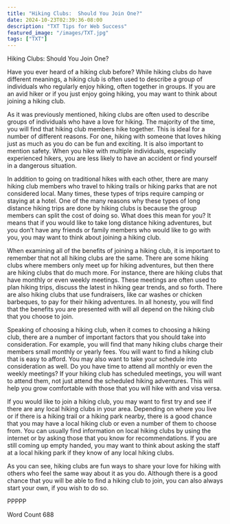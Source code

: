 ```yaml
---
title: "Hiking Clubs:  Should You Join One?"
date: 2024-10-23T02:39:36-08:00
description: "TXT Tips for Web Success"
featured_image: "/images/TXT.jpg"
tags: ["TXT"]
---
```


Hiking Clubs:  Should You Join One?

Have you ever heard of a hiking club before?  While hiking clubs do have different meanings, a hiking club is often used to describe a group of individuals who regularly enjoy hiking, often together in groups.  If you are an avid hiker or if you just enjoy going hiking, you may want to think about joining a hiking club.

As it was previously mentioned, hiking clubs are often used to describe groups of individuals who have a love for hiking.  The majority of the time, you will find that hiking club members hike together. This is ideal for a number of different reasons. For one, hiking with someone that loves hiking just as much as you do can be fun and exciting.  It is also important to mention safety.  When you hike with multiple individuals, especially experienced hikers, you are less likely to have an accident or find yourself in a dangerous situation.

In addition to going on traditional hikes with each other, there are many hiking club members who travel to hiking trails or hiking parks that are not considered local.  Many times, these types of trips require camping or staying at a hotel.  One of the many reasons why these types of long distance hiking trips are done by hiking clubs is because the group members can split the cost of doing so. What does this mean for you?  It means that if you would like to take long distance hiking adventures, but you don’t have any friends or family members who would like to go with you, you may want to think about joining a hiking club.

When examining all of the benefits of joining a hiking club, it is important to remember that not all hiking clubs are the same. There are some hiking clubs where members only meet up for hiking adventures, but then there are hiking clubs that do much more.  For instance, there are hiking clubs that have monthly or even weekly meetings. These meetings are often used to plan hiking trips, discuss the latest in hiking gear trends, and so forth. There are also hiking clubs that use fundraisers, like car washes or chicken barbeques, to pay for their hiking adventures. In all honesty, you will find that the benefits you are presented with will all depend on the hiking club that you choose to join.

Speaking of choosing a hiking club, when it comes to choosing a hiking club, there are a number of important factors that you should take into consideration. For example, you will find that many hiking clubs charge their members small monthly or yearly fees. You will want to find a hiking club that is easy to afford. You may also want to take your schedule into consideration as well.  Do you have time to attend all monthly or even the weekly meetings?  If your hiking club has scheduled meetings, you will want to attend them, not just attend the scheduled hiking adventures. This will help you grow comfortable with those that you will hike with and visa versa.

If you would like to join a hiking club, you may want to first try and see if there are any local hiking clubs in your area.  Depending on where you live or if there is a hiking trail or a hiking park nearby, there is a good chance that you may have a local hiking club or even a number of them to choose from. You can usually find information on local hiking clubs by using the internet or by asking those that you know for recommendations.  If you are still coming up empty handed, you may want to think about asking the staff at a local hiking park if they know of any local hiking clubs.  

As you can see, hiking clubs are fun ways to share your love for hiking with others who feel the same way about it as you do.  Although there is a good chance that you will be able to find a hiking club to join, you can also always start your own, if you wish to do so.

PPPPP

Word Count 688

